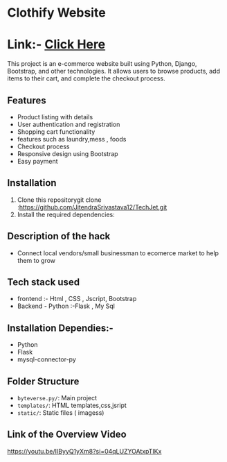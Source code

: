 # Clothify Website
# Link:- [Click Here](https://clothify-two.vercel.app/)

This project is an e-commerce website built using Python, Django, Bootstrap, and other technologies. It allows users to browse products, add items to their cart, and complete the checkout process.

## Features

- Product listing with details
- User authentication and registration
- Shopping cart functionality
- features such as laundry,mess , foods
- Checkout process
- Responsive design using Bootstrap
- Easy payment

## Installation

1. Clone this repositorygit clone :https://github.com/JitendraSrivastava12/TechJet.git
2. Install the required dependencies:

## Description of the hack
- Connect local vendors/small businessman to ecomerce market to help them to grow

## Tech stack used
- frontend :- Html , CSS , Jscript, Bootstrap
-  Backend - Python :-Flask , My Sql

## Installation Dependies:-
- Python
- Flask
- mysql-connector-py  

## Folder Structure

- `byteverse.py/`: Main project 
- `templates/`: HTML templates,css,jsript
- `static/`: Static files ( imagess)

## Link of the Overview Video
https://youtu.be/IIByyQ1yXm8?si=04qLUZYOAtxpTIKx

